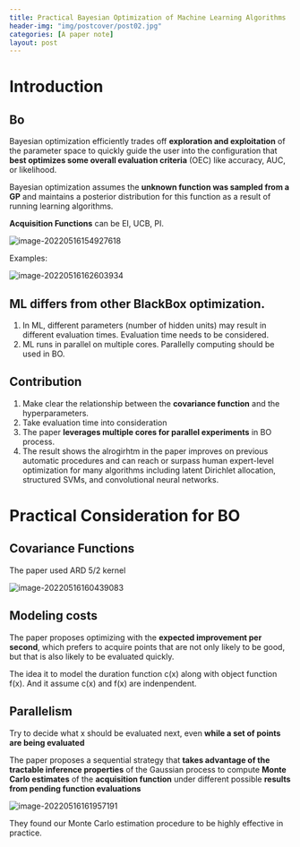 ```yaml
---
title: Practical Bayesian Optimization of Machine Learning Algorithms
header-img: "img/postcover/post02.jpg"
categories: [A paper note]
layout: post
---
```


# Introduction

## Bo

Bayesian optimization efficiently trades off **exploration and exploitation** of the parameter space to quickly guide the user into the configuration that **best optimizes some overall evaluation criteria** (OEC) like accuracy, AUC, or likelihood.

Bayesian optimization assumes the **unknown function was sampled from a GP** and maintains a posterior distribution for this function as a result of running learning algorithms.

**Acquisition Functions** can be EI, UCB, PI.

![image-20220516154927618](https://github.com/NLGithubWP/tech-notebook/raw/master/img/a_img_store/image-20220516154927618.png)

Examples:

![image-20220516162603934](https://github.com/NLGithubWP/tech-notebook/raw/master/img/a_img_store/image-20220516162603934.png)

## ML differs from other BlackBox optimization.

1. In ML, different parameters (number of hidden units) may result in different evaluation times. Evaluation time needs to be considered.
2. ML runs in parallel on multiple cores. Parallelly computing should be used in BO.

## Contribution

1. Make clear the relationship between the **covariance function** and the hyperparameters.
2. Take evaluation time into consideration
3. The paper **leverages multiple cores for parallel experiments** in BO process.
4. The result shows the alrogirhtm in the paper improves on previous automatic procedures and can reach or surpass human expert-level optimization for many algorithms including latent Dirichlet allocation, structured SVMs, and convolutional neural networks.

# Practical Consideration for BO

## Covariance Functions

The paper used ARD 5/2 kernel

![image-20220516160439083](https://github.com/NLGithubWP/tech-notebook/raw/master/img/a_img_store/image-20220516160439083.png)

## Modeling costs

The paper proposes optimizing with the **expected improvement per second**, which prefers to acquire points that are not only likely to be good, but that is also likely to be evaluated quickly.

The idea it to model the duration function c(x) along with object function f(x). And it assume c(x) and f(x) are indenpendent. 

## Parallelism

Try to decide what x should be evaluated next, even **while a set of points are being evaluated**

The paper proposes a sequential strategy that **takes advantage of the tractable inference properties** of the Gaussian process to compute **Monte Carlo estimates** of the **acquisition function** under different possible **results from pending function evaluations**

![image-20220516161957191](https://github.com/NLGithubWP/tech-notebook/raw/master/img/a_img_store/image-20220516161957191.png)

They found our Monte Carlo estimation procedure to be highly effective in practice.